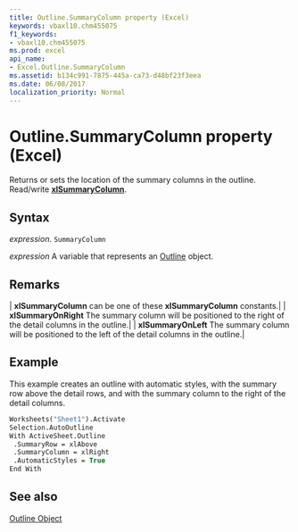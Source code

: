 ```yaml
---
title: Outline.SummaryColumn property (Excel)
keywords: vbaxl10.chm455075
f1_keywords:
- vbaxl10.chm455075
ms.prod: excel
api_name:
- Excel.Outline.SummaryColumn
ms.assetid: b134c991-7875-445a-ca73-d48bf23f3eea
ms.date: 06/08/2017
localization_priority: Normal
---
```



# Outline.SummaryColumn property (Excel)

Returns or sets the location of the summary columns in the outline. Read/write  **[xlSummaryColumn](Excel.XlSummaryColumn.md)**.


## Syntax

_expression_. `SummaryColumn`

_expression_ A variable that represents an [Outline](Excel.Outline.md) object.


## Remarks





| **xlSummaryColumn** can be one of these **xlSummaryColumn** constants.|
| **xlSummaryOnRight** The summary column will be positioned to the right of the detail columns in the outline.|
| **xlSummaryOnLeft** The summary column will be positioned to the left of the detail columns in the outline.|

## Example

This example creates an outline with automatic styles, with the summary row above the detail rows, and with the summary column to the right of the detail columns.


```vb
Worksheets("Sheet1").Activate 
Selection.AutoOutline 
With ActiveSheet.Outline 
 .SummaryRow = xlAbove 
 .SummaryColumn = xlRight 
 .AutomaticStyles = True 
End With
```


## See also


[Outline Object](Excel.Outline.md)

